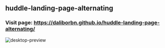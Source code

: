 ## huddle-landing-page-alternating

### Visit page: https://daliborbn.github.io/huddle-landing-page-alternating/ <br>
![desktop-preview](https://user-images.githubusercontent.com/109923493/197280392-98e29fd5-1850-46ff-96cc-93a0cf9b33bf.jpg)
